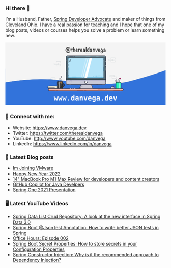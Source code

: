 ### Hi there 👋

I’m a Husband, Father, [Spring Developer Advocate](https://tanzu.vmware.com/developer/advocates/) and maker of things from Cleveland Ohio. I have a real passion for teaching and I hope that one of my blog posts, videos or courses helps you solve a problem or learn something new.

![Profile Header](./github_profile_header.png)

### 🤝 Connect with me:

- Website: https://www.danvega.dev
- Twitter: https://twitter.com/therealdanvega
- YouTube: http://www.youtube.com/danvega
- LinkedIn: https://www.linkedin.com/in/danvega

### 📝 Latest Blog posts

<!-- BLOG-POST-LIST:START -->
- [Im Joining VMware](https://www.danvega.dev/blog/2022/01/24/undefined)
- [Happy New Year 2022](https://www.danvega.dev/blog/2022/01/01/happy-new-year-2022)
- [14&quot; MacBook Pro M1 Max Review for developers and content creators](https://www.danvega.dev/blog/2021/11/15/macbook-pro-m1-max-review)
- [GitHub Copilot for Java Develpers](https://www.danvega.dev/blog/2021/11/08/github-copilot-java-developers)
- [Spring One 2021 Presentation](https://www.danvega.dev/blog/2021/08/30/spring-one-2021)
<!-- BLOG-POST-LIST:END -->

### 🖥 Latest YouTube Videos

<!-- YOUTUBE:START -->
- [Spring Data List Crud Repository: A look at the new interface in Spring Data 3.0](https://www.youtube.com/watch?v=lDbE0uYlYgk)
- [Spring Boot @JsonTest Annotation: How to write better JSON tests in Spring](https://www.youtube.com/watch?v=AiiprfLqriY)
- [Office Hours: Episode 002](https://www.youtube.com/watch?v=rj4Lwb1Spp8)
- [Spring Boot Secret Properties: How to store secrets in your Configuration Properties](https://www.youtube.com/watch?v=PmGLn3ua_lU)
- [Spring Constructor Injection: Why is it the recommended approach to Dependency Injection?](https://www.youtube.com/watch?v=aX-bgylmprA)
<!-- YOUTUBE:END -->

